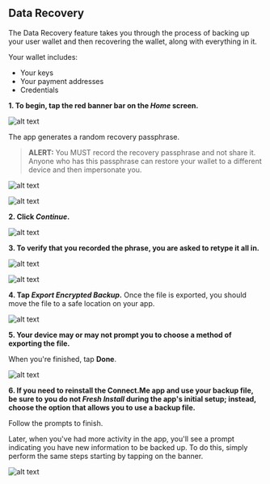 ## Data Recovery

The Data Recovery feature takes you through the process of backing up your user wallet and then recovering the wallet, along with everything in it.

Your wallet includes:

* Your keys
* Your payment addresses
* Credentials

**1. To begin, tap the red banner bar on the *Home* screen.**

![alt text](https://s3.us-east-2.amazonaws.com/static.evernym.com/images/ConnectMe/DataRecovery.png)

The app generates a random recovery passphrase. 

> **ALERT:** You MUST record the recovery passphrase and not share it. Anyone who has this passphrase can restore your wallet to a different device and then impersonate you.

![alt text](https://s3.us-east-2.amazonaws.com/static.evernym.com/images/ConnectMe/RecoveryPhrase.png)

![alt text](https://s3.us-east-2.amazonaws.com/static.evernym.com/images/ConnectMe/RecoveryPhrase2.png)

**2. Click *Continue*.**

![alt text](https://s3.us-east-2.amazonaws.com/static.evernym.com/images/ConnectMe/RecoveryPhraseContinue.png)

**3. To verify that you recorded the phrase, you are asked to retype it all in.**

![alt text](https://s3.us-east-2.amazonaws.com/static.evernym.com/images/ConnectMe/TypeInRecoveryPhase.png) <!--broken link-->

![alt text](https://s3.us-east-2.amazonaws.com/static.evernym.com/images/ConnectMe/TypeInRecoveryPhase2.png) <!--broken link-->

**4. Tap *Export Encrypted Backup*.** Once the file is exported, you should move the file to a safe location on your app.

![alt text](https://s3.us-east-2.amazonaws.com/static.evernym.com/images/ConnectMe/ExportBackUp.png)

**5. Your device may or may not prompt you to choose a method of exporting the file.** 

When you're finished, tap **Done**.

![alt text](https://s3.us-east-2.amazonaws.com/static.evernym.com/images/ConnectMe/BackUpComplete.png)

**6. If you need to reinstall the Connect.Me app and use your backup file, be sure to you do not *Fresh Install* during the app's initial setup; instead, choose the option that allows you to use a backup file.** 

Follow the prompts to finish.

Later, when you've had more activity in the app, you'll see a prompt indicating you have new information to be backed up. To do this, simply perform the same steps starting by tapping on the banner.

![alt text](https://s3.us-east-2.amazonaws.com/static.evernym.com/images/ConnectMe/AnotherBackUp.png)
